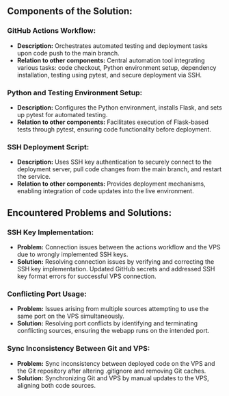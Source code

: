 ## Components of the Solution:

### GitHub Actions Workflow:

- **Description:** Orchestrates automated testing and deployment tasks upon code push to the main branch.
- **Relation to other components:** Central automation tool integrating various tasks: code checkout, Python environment setup, dependency installation, testing using pytest, and secure deployment via SSH.

### Python and Testing Environment Setup:

- **Description:** Configures the Python environment, installs Flask, and sets up pytest for automated testing.
- **Relation to other components:** Facilitates execution of Flask-based tests through pytest, ensuring code functionality before deployment.

### SSH Deployment Script:

- **Description:** Uses SSH key authentication to securely connect to the deployment server, pull code changes from the main branch, and restart the service.
- **Relation to other components:** Provides deployment mechanisms, enabling integration of code updates into the live environment.

## Encountered Problems and Solutions:

### SSH Key Implementation:

- **Problem:** Connection issues between the actions workflow and the VPS due to wrongly implemented SSH keys.
- **Solution:** Resolving connection issues by verifying and correcting the SSH key implementation. Updated GitHub secrets and addressed SSH key format errors for successful VPS connection.

### Conflicting Port Usage:

- **Problem:** Issues arising from multiple sources attempting to use the same port on the VPS simultaneously.
- **Solution:** Resolving port conflicts by identifying and terminating conflicting sources, ensuring the webapp runs on the intended port.

### Sync Inconsistency Between Git and VPS:

- **Problem:** Sync inconsistency between deployed code on the VPS and the Git repository after altering .gitignore and removing Git caches.
- **Solution:** Synchronizing Git and VPS by manual updates to the VPS, aligning both code sources.
